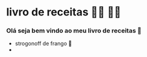  # livro de receitas :man_cook: :woman_cook: 

### Olá seja bem vindo ao meu livro de receitas :wave:

- strogonoff de frango :chicken:
- 

